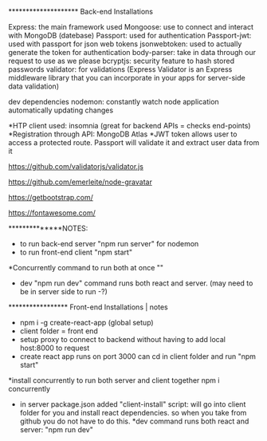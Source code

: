 ******************** Back-end Installations

Express: the main framework used
Mongoose: use to connect and interact with MongoDB (datebase)
Passport: used for authentication
Passport-jwt: used with passport for json web tokens
jsonwebtoken: used to actually generate the token for authentication
body-parser: take in data through our request to use as we please
bcryptjs: security feature to hash stored passwords 
validator: for validations (Express Validator is an Express middleware library that you can incorporate in your apps for server-side data validation)

dev dependencies
nodemon: constantly watch node application automatically updating changes


*HTP client used: insomnia (great for backend APIs = checks end-points)
*Registration through API: MongoDB Atlas
*JWT token allows user to access a protected route. Passport will validate it and extract user data from it

https://github.com/validatorjs/validator.js

https://github.com/emerleite/node-gravatar

https://getbootstrap.com/

https://fontawesome.com/

**************NOTES:
* to run back-end server "npm run server" for nodemon
* to run front-end client "npm start"

*Concurrently command to run both at once ""
* dev "npm run dev" command runs both react and server. (may need to be in server side to run -?)


   
***************** Front-end Installations | notes
* npm i -g create-react-app (global setup)
* client folder = front end
* setup proxy to connect to backend without having to add local host:8000 to request 
* create react app runs on port 3000 can cd in client folder and run "npm start"
          
*install concurrently to run both server and client together npm i concurrently
* in server package.json added "client-install" script: will go into client folder for you and install react dependencies. so when you take from github you do not have to do this.
*dev command runs both react and server: "npm run dev"

